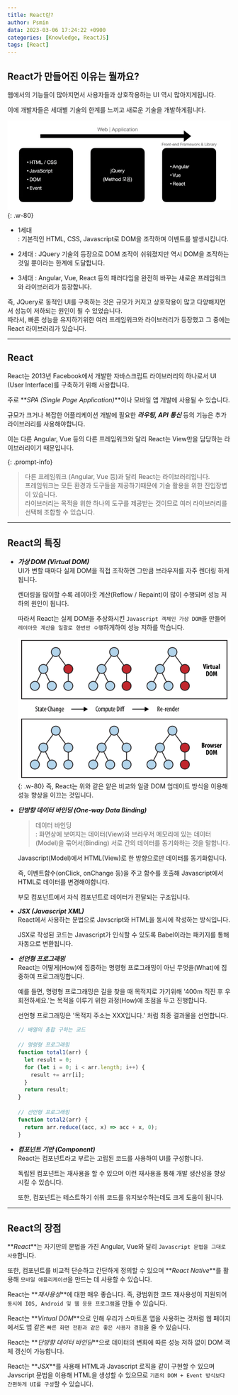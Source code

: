 ```yaml
---
title: React란?
author: Psmin
data: 2023-03-06 17:24:22 +0900
categories: [Knowledge, ReactJS]
tags: [React]
---
```


## React가 만들어진 이유는 뭘까요?

웹에서의 기능들이 많아지면서 사용자들과 상호작용하는 UI 역시 많아지게됩니다.

이에 개발자들은 세대별 기술의 한계를 느끼고 새로운 기술을 개발하게됩니다.

![Web-Application](/assets/img/web-application.png){: .w-80}

- 1세대  
  : 기본적인 HTML, CSS, Javascript로 DOM을 조작하며 이벤트를 발생시킵니다.

- 2세대
  : JQuery 기술의 등장으로 DOM 조작이 쉬워졌지만 역시 DOM을 조작하는 것일 뿐이라는 한계에 도달합니다.

- 3세대
  : Angular, Vue, React 등의 패러다임을 완전히 바꾸는 새로운 프레임워크와 라이브러리가 등장합니다.

즉, JQuery로 동적인 UI를 구축하는 것은 규모가 커지고 상호작용이 많고 다양해지면서 성능이 저하되는 원인이 될 수 있었습니다.  
따라서, 빠른 성능을 유지하기위한 여러 프레임워크와 라이브러리가 등장했고 그 중에는 React 라이브러리가 있습니다.

---

## React

React는 2013년 Facebook에서 개발한 자바스크립트 라이브러리의 하나로서 UI (User Interface)를 구축하기 위해 사용합니다.

주로 **_SPA (Single Page Application)_**이나 모바일 앱 개발에 사용될 수 있습니다.

규모가 크거나 복잡한 어플리케이션 개발에 필요한 **_라우팅, API 통신_** 등의 기능은 추가 라이브러리를 사용해야합니다.

이는 다른 Angular, Vue 등의 다른 프레임워크와 달리 React는 View만을 담당하는 라이브러리이기 때문입니다.

{: .prompt-info}

> 다른 프레임워크 (Angular, Vue 등)과 달리 React는 라이브러리입니다.  
> 프레임워크는 모든 환경과 도구들을 제공하기때문에 기술 활용을 위한 진입장볍이 있습니다.  
> 라이브러리는 목적을 위한 하나의 도구를 제공받는 것이므로 여러 라이브러리를 선택해 조합할 수 있습니다.

---

## React의 특징

- **_가상 DOM (Virtual DOM)_**  
  UI가 변할 때마다 실제 DOM을 직접 조작하면 그만큼 브라우저를 자주 렌더링 하게됩니다.

  렌더링을 많이할 수록 레이아웃 계산(Reflow / Repaint)이 많이 수행되며 성능 저하의 원인이 됩니다.

  따라서 React는 실제 DOM을 추상화시킨 `Javascript 객체인 가상 DOM`을 만들어 `레이아웃 계산을 일괄로 한번만 수행`하게하여 성능 저하를 막습니다.

  ![virtual-dom](/assets/img/virtual-dom.png){: .w-80}
  즉, React는 위와 같은 얕은 비교와 일괄 DOM 업데이트 방식을 이용해 성능 향상을 이끄는 것입니다.

- **_단방향 데이터 바인딩 (One-way Data Binding)_**

  > 데이터 바인딩  
  > : 화면상에 보여지는 데이터(View)와 브라우저 메모리에 있는 데이터(Model)을 묶어서(Binding) 서로 간의 데이터를 동기화하는 것을 말합니다.

  Javascript(Model)에서 HTML(View)로 한 방향으로만 데이터를 동기화합니다.

  즉, 이벤트함수(onClick, onChange 등)을 주고 함수를 호출해 Javascript에서 HTML로 데이터를 변경해야합니다.

  부모 컴포넌트에서 자식 컴포넌트로 데이터가 전달되는 구조입니다.

- **_JSX (Javascript XML)_**  
  React에서 사용하는 문법으로 Javscript와 HTML을 동시에 작성하는 방식입니다.

  JSX로 작성된 코드는 Javascript가 인식할 수 있도록 Babel이라는 패키지를 통해 자동으로 변환됩니다.

- **_선언형 프로그래밍_**  
  React는 어떻게(How)에 집중하는 명령형 프로그래밍이 아닌 무엇을(What)에 집중하여 프로그래밍합니다.

  예를 들면, 명령형 프로그래밍은 길을 찾을 때 목적지로 가기위해 '400m 직진 후 우회전하세요.'는 목적을 이루기 위한 과정(How)에 초점을 두고 진행합니다.

  선언형 프로그래밍은 '목적지 주소는 XXX입니다.' 처럼 최종 결과물을 선언합니다.

  ```js
  // 배열의 총합 구하는 코드

  // 명령형 프로그래밍
  function total1(arr) {
    let result = 0;
    for (let i = 0; i < arr.length; i++) {
      result += arr[i];
    }
    return result;
  }

  // 선언형 프로그래밍
  function total2(arr) {
    return arr.reduce((acc, x) => acc + x, 0);
  }
  ```

- **_컴포넌트 기반 (Component)_**  
  React는 컴포넌트라고 부르는 고립된 코드를 사용하여 UI를 구성합니다.

  독립된 컴포넌트는 재사용을 할 수 있으며 이런 재사용을 통해 개발 생산성을 향상시킬 수 있습니다.

  또한, 컴포넌트는 테스트하기 쉬워 코드를 유지보수하는데도 크게 도움이 됩니다.

---

## React의 장점

**_React_**는 자기만의 문법을 가진 Angular, Vue와 달리 `Javascript 문법을 그대로 사용`합니다.

또한, 컴포넌트를 비교적 단순하고 간단하게 정의할 수 있으며 **_React Native_**를 활용해 `모바일 애플리케이션`을 만드는 데 사용할 수 있습니다.

React는 **_재사용성_**에 대한 매우 좋습니다.
즉, 광범위한 코드 재사용성이 지원되어 `동시에 IOS, Android 및 웹 응용 프로그램`을 만들 수 있습니다.

React는 **_Virtual DOM_**으로 인해 우리가 스마트폰 앱을 사용하는 것처럼 웹 페이지에서도 앱 같은 `빠른 화면 전환과 같은 좋은 사용자 경험`을 줄 수 있습니다.

React는 **_단방향 데이터 바인딩_**으로 데이터의 변화에 따른 성능 저하 없이 DOM 객체 갱신이 가능합니다.

React는 **_JSX_**를 사용해 HTML과 Javascript 로직을 같이 구현할 수 있으며 Javscript 문법을 이용해 HTML을 생성할 수 있으므로 `기존의 DOM + Event 방식보다 간편하게 UI를 구성`할 수 있습니다.
